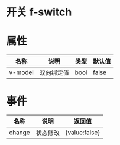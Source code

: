 # 开关 f-switch

<demo path="./SwitchDemo1.vue"></demo>

# 属性

| 名称    | 说明       | 类型 | 默认值 |
| ------- | ---------- | ---- | ------ |
| v-model | 双向绑定值 | bool | false  |

# 事件

| 名称   | 说明     | 返回值        |
| ------ | -------- | ------------- |
| change | 状态修改 | {value:false} |

